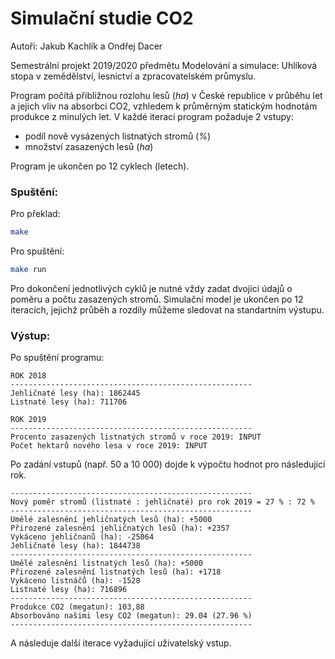 # Simulační studie CO2
Autoři: Jakub Kachlík a Ondřej Dacer

Semestrální projekt 2019/2020 předmětu Modelování a simulace: Uhlíková stopa v zemědělství, lesnictví a zpracovatelském průmyslu.

Program počítá přibližnou rozlohu lesů (*ha*) v České republice v průběhu let a jejich vliv na absorbci CO2, vzhledem k průměrným statickým hodnotám produkce z minulých let. V každé iteraci program požaduje 2 vstupy: 
- podíl nově vysázených listnatých stromů (*%*)
- množství zasazených lesů (*ha*)

Program je ukončen po 12 cyklech (letech).
### Spuštění:
Pro překlad:
```sh
make
```
Pro spuštění:
```sh
make run
```

Pro dokončení jednotlivých cyklů je nutné vždy zadat dvojici údajů o poměru a počtu zasazených stromů. Simulační model je ukončen po 12 iteracích, jejichž průběh a rozdíly můžeme sledovat na standartním výstupu.

### Výstup:
Po spuštění programu:

```
ROK 2018
------------------------------------------------------
Jehličnaté lesy (ha): 1862445
Listnaté lesy (ha): 711706

ROK 2019
------------------------------------------------------
Procento zasazených listnatých stromů v roce 2019: INPUT
Počet hektarů nového lesa v roce 2019: INPUT
```
Po zadání vstupů (např. 50 a 10 000) dojde k výpočtu hodnot pro následující rok.
```
------------------------------------------------------
Nový poměr stromů (listnaté : jehličnaté) pro rok 2019 = 27 % : 72 %
------------------------------------------------------
Umělé zalesnění jehličnatých lesů (ha): +5000
Přirozené zalesnění jehličnatých lesů (ha): +2357
Vykáceno jehličnanů (ha): -25064
Jehličnaté lesy (ha): 1844738
------------------------------------------------------
Umělé zalesnění listnatých lesů (ha): +5000
Přirozené zalesnění listnatých lesů (ha): +1718
Vykáceno listnáčů (ha): -1528
Listnaté lesy (ha): 716896
------------------------------------------------------
Produkce CO2 (megatun): 103,88
Absorbováno našimi lesy CO2 (megatun): 29.04 (27.96 %)
------------------------------------------------------
```
A následuje další iterace vyžadující uživatelský vstup.
